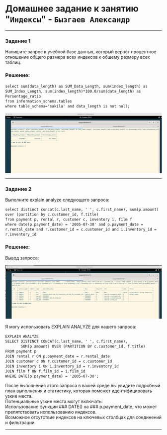 # Домашнее задание к занятию "`Индексы`" - `Бызгаев Александр`

---

### Задание 1

Напишите запрос к учебной базе данных, который вернёт процентное отношение общего размера всех индексов к общему размеру всех таблиц.

### Решение:

```
select sum(data_length) as SUM_Data_Length, sum(index_length) as SUM_Index_Length, sum(index_length)*100.0/sum(data_length) as Persentage_ratio
from information_schema.tables
where table_schema='sakila' and data_length is not null;
```

![image](https://github.com/Byzgaev-I/Index/blob/main/Index%20-1.png)

---

### Задание 2

Выполните explain analyze следующего запроса:

```
select distinct concat(c.last_name, ' ', c.first_name), sum(p.amount) over (partition by c.customer_id, f.title)
from payment p, rental r, customer c, inventory i, film f
where date(p.payment_date) = '2005-07-30' and p.payment_date = r.rental_date and r.customer_id = c.customer_id and i.inventory_id = r.inventory_id
```

### Решение:

Вывод запроса:

![image](https://github.com/Byzgaev-I/Index/blob/main/Index%20-2.png)

Я могу использовать EXPLAIN ANALYZE для нашего запроса:

```
EXPLAIN ANALYZE
SELECT DISTINCT CONCAT(c.last_name, ' ', c.first_name),
       SUM(p.amount) OVER (PARTITION BY c.customer_id, f.title)
FROM payment p
JOIN rental r ON p.payment_date = r.rental_date
JOIN customer c ON r.customer_id = c.customer_id
JOIN inventory i ON i.inventory_id = r.inventory_id
JOIN film f ON f.film_id = i.film_id
WHERE DATE(p.payment_date) = '2005-07-30';

```
После выполнения этого запроса в вашей среде вы увидите подробный план выполнения и статистику, которая поможет идентифицировать узкие места.  
Потенциальные узкие места могут включать:  
Использование функции ### DATE() на ### p.payment_date, что может препятствовать использованию индексов.  
Возможное отсутствие индексов на ключевых столбцах для соединений и фильтрации.  


---

